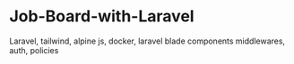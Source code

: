 # Job-Board-with-Laravel
Laravel, tailwind, alpine js, docker, laravel blade components middlewares, auth, policies
